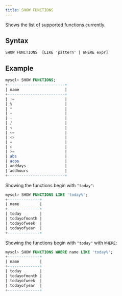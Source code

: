 ```yaml
---
title: SHOW FUNCTIONS
---
```


Shows the list of supported functions currently.

## Syntax

```
SHOW FUNCTIONS  [LIKE 'pattern' | WHERE expr]
```

## Example

```sql
mysql> SHOW FUNCTIONS;
+-------------------------+
| name                    |
+-------------------------+
| !=                      |
| %                       |
| *                       |
| +                       |
| -                       |
| /                       |
| <                       |
| <=                      |
| <>                      |
| =                       |
| >                       |
| >=                      |
| abs                     |
| acos                    |
| adddays                 |
| addhours                |
+-------------------------+
```

Showing the functions begin with `"today"`:
```sql
mysql> SHOW FUNCTIONS LIKE 'today%';
+--------------+
| name         |
+--------------+
| today        |
| todayofmonth |
| todayofweek  |
| todayofyear  |
+--------------+
```

Showing the functions begin with `"today"` with `WHERE`:
```sql
mysql> SHOW FUNCTIONS WHERE name LIKE 'today%';
+--------------+
| name         |
+--------------+
| today        |
| todayofmonth |
| todayofweek  |
| todayofyear  |
+--------------+
```
